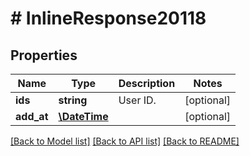 # # InlineResponse20118

## Properties

Name | Type | Description | Notes
------------ | ------------- | ------------- | -------------
**ids** | **string** | User ID. | [optional] 
**add_at** | [**\DateTime**](\DateTime.md) |  | [optional] 

[[Back to Model list]](../../README.md#documentation-for-models) [[Back to API list]](../../README.md#documentation-for-api-endpoints) [[Back to README]](../../README.md)


